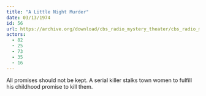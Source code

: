 ```yaml
---
title: "A Little Night Murder"
date: 03/13/1974
id: 56
url: https://archive.org/download/cbs_radio_mystery_theater/cbs_radio_mystery_theater-0051-0100.zip/cbs_radio_mystery_theater-0051-0100%2Fcbsrmt_0056_a_little_night_murder.mp3
actors:
  - 82
  - 25
  - 73
  - 35
  - 16
---
```

All promises should not be kept. A serial killer stalks town women to fulfill his childhood promise to kill them.